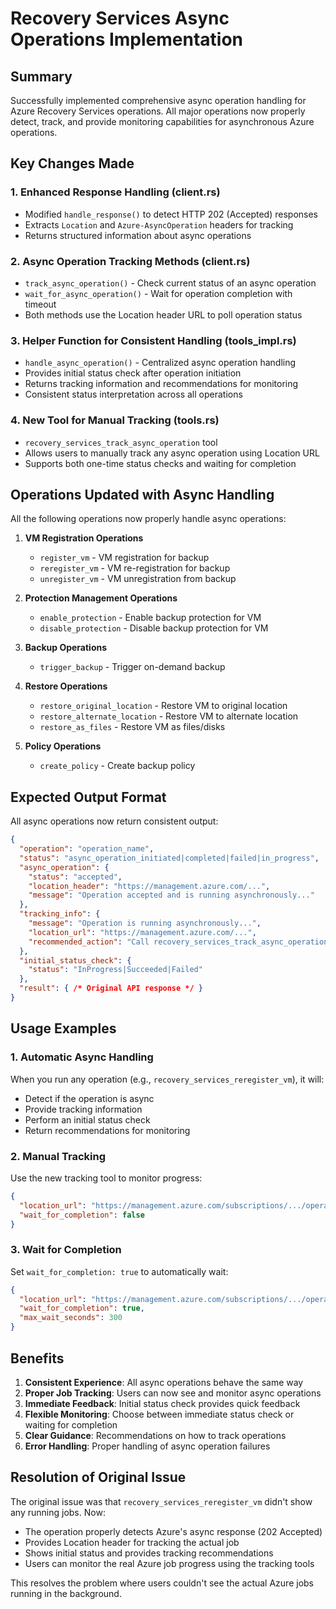 # Recovery Services Async Operations Implementation

## Summary

Successfully implemented comprehensive async operation handling for Azure Recovery Services operations. All major operations now properly detect, track, and provide monitoring capabilities for asynchronous Azure operations.

## Key Changes Made

### 1. Enhanced Response Handling (client.rs)
- Modified `handle_response()` to detect HTTP 202 (Accepted) responses
- Extracts `Location` and `Azure-AsyncOperation` headers for tracking
- Returns structured information about async operations

### 2. Async Operation Tracking Methods (client.rs)
- `track_async_operation()` - Check current status of an async operation
- `wait_for_async_operation()` - Wait for operation completion with timeout
- Both methods use the Location header URL to poll operation status

### 3. Helper Function for Consistent Handling (tools_impl.rs)
- `handle_async_operation()` - Centralized async operation handling
- Provides initial status check after operation initiation
- Returns tracking information and recommendations for monitoring
- Consistent status interpretation across all operations

### 4. New Tool for Manual Tracking (tools.rs)
- `recovery_services_track_async_operation` tool
- Allows users to manually track any async operation using Location URL
- Supports both one-time status checks and waiting for completion

## Operations Updated with Async Handling

All the following operations now properly handle async operations:

1. **VM Registration Operations**
   - `register_vm` - VM registration for backup
   - `reregister_vm` - VM re-registration for backup
   - `unregister_vm` - VM unregistration from backup

2. **Protection Management Operations**
   - `enable_protection` - Enable backup protection for VM
   - `disable_protection` - Disable backup protection for VM

3. **Backup Operations**
   - `trigger_backup` - Trigger on-demand backup

4. **Restore Operations**
   - `restore_original_location` - Restore VM to original location
   - `restore_alternate_location` - Restore VM to alternate location
   - `restore_as_files` - Restore VM as files/disks

5. **Policy Operations**
   - `create_policy` - Create backup policy

## Expected Output Format

All async operations now return consistent output:

```json
{
  "operation": "operation_name",
  "status": "async_operation_initiated|completed|failed|in_progress",
  "async_operation": {
    "status": "accepted",
    "location_header": "https://management.azure.com/...",
    "message": "Operation accepted and is running asynchronously..."
  },
  "tracking_info": {
    "message": "Operation is running asynchronously...",
    "location_url": "https://management.azure.com/...",
    "recommended_action": "Call recovery_services_track_async_operation..."
  },
  "initial_status_check": {
    "status": "InProgress|Succeeded|Failed"
  },
  "result": { /* Original API response */ }
}
```

## Usage Examples

### 1. Automatic Async Handling
When you run any operation (e.g., `recovery_services_reregister_vm`), it will:
- Detect if the operation is async
- Provide tracking information
- Perform an initial status check
- Return recommendations for monitoring

### 2. Manual Tracking
Use the new tracking tool to monitor progress:
```json
{
  "location_url": "https://management.azure.com/subscriptions/.../operationResults/...",
  "wait_for_completion": false
}
```

### 3. Wait for Completion
Set `wait_for_completion: true` to automatically wait:
```json
{
  "location_url": "https://management.azure.com/subscriptions/.../operationResults/...",
  "wait_for_completion": true,
  "max_wait_seconds": 300
}
```

## Benefits

1. **Consistent Experience**: All async operations behave the same way
2. **Proper Job Tracking**: Users can now see and monitor async operations
3. **Immediate Feedback**: Initial status check provides quick feedback
4. **Flexible Monitoring**: Choose between immediate status check or waiting for completion
5. **Clear Guidance**: Recommendations on how to track operations
6. **Error Handling**: Proper handling of async operation failures

## Resolution of Original Issue

The original issue was that `recovery_services_reregister_vm` didn't show any running jobs. Now:
- The operation properly detects Azure's async response (202 Accepted)
- Provides Location header for tracking the actual job
- Shows initial status and provides tracking recommendations
- Users can monitor the real Azure job progress using the tracking tools

This resolves the problem where users couldn't see the actual Azure jobs running in the background.